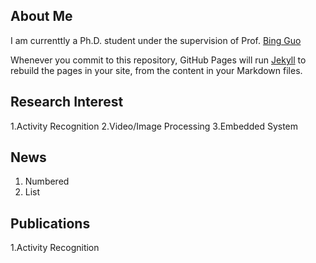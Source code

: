 ## About Me

I am currenttly a Ph.D. student under the supervision of Prof. [Bing Guo](http://sw.scu.edu.cn/info/1194/4575.htm)

Whenever you commit to this repository, GitHub Pages will run [Jekyll](https://jekyllrb.com/) to rebuild the pages in your site, from the content in your Markdown files.

## Research Interest

1.Activity Recognition
2.Video/Image Processing
3.Embedded System

## News

1. Numbered
2. List

## Publications

1.Activity Recognition
